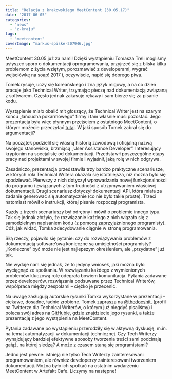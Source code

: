 ```yaml
---
title: "Relacja z krakowskiego MeetContent (30.05.17)"
date: "2017-06-05"
categories:
  - "news"
  - "z-kraju"
tags:
  - "meetcontent"
coverImage: "markus-spiske-207946.jpg"
---
```


MeetContent 30.05 już za nami! Dzięki wystąpieniu Tomasza Treli mogliśmy usłyszeć sporo o dokumentacji oprogramowania, przyjrzeć się z bliska kilku problemom z życia wziętym, porozmawiać z developerami, wygrać wejściówkę na soap! 2017 i, oczywiście, napić się dobrego piwa.

Tomek rysuje, uczy się koreańskiego i zna język migowy, a na co dzień pracuje jako Technical Writer, trzymając pieczę nad dokumentacją związaną z softwarem. Często jednak zakasuje rękawy i sam bierze się za pisanie kodu.

Wystąpienie miało obalić mit głoszący, że Technical Writer jest na szarym końcu „łańcucha pokarmowego” firmy i tam właśnie musi pozostać. Jego prezentacja była więc płynnym przejściem z ostatniego MeetContent, o którym możecie przeczytać [tutaj](http://techwriter.pl/relacja-z-krakowskiego-spotkania-meetcontent-25-04/). W jaki sposób Tomek zabrał się do argumentacji?

Na początek podzielił się własną historią zawodową i oficjalną nazwą swojego stanowiska, brzmiącą „User Assistance Developer”. Interesujący kryptonim na specjalistę od dokumentacji. Przedstawił poszczególne etapy pracy nad projektami w swojej firmie i wyjaśnił, jaką rolę w nich odgrywa.

Zasadniczo, prezentacja przedstawiła trzy bardzo praktyczne scenariusze, w których rola Technical Writera okazała się istotniejsza, niż można było się spodziewać. Pierwszy z nich dotyczył wprowadzania nowej funkcjonalności do programu i związanych z tym trudności z utrzymywaniem właściwej dokumentacji. Drugi scenariusz dotyczył dokumentacji API, która miała za zadanie generować się automatycznie (co nie było takie proste). Trzeci natomiast mówił o instrukcji, której pisanie rozpoczął programista.

Każdy z trzech scenariuszy był odrębny i mówił o problemie innego typu. Tak się jednak złożyło, że rozwiązanie każdego z nich wiązało się z samodzielnym napisaniem kodu (z pomocą zaprzyjaźnionego programisty). Cóż, jak widać, Tomka zdecydowanie ciągnie w stronę programowania.

Siłą rzeczy, pojawiło się pytanie: czy do rozwiązywania problemów z dokumentacją software’ową konieczne są umiejętności programisty? „Konieczne” być może nie jest najlepszym określeniem, ale „przydatne” już tak.

Nie wydaje nam się jednak, że to jedyny wniosek, jaki można było wyciągnąć ze spotkania. W rozwiązaniu każdego z wymienionych problemów kluczową rolę odegrała bowiem komunikacja. Pytania zadawane przez developerów, rozwiązania podsuwane przez Technical Writerów, współpraca między zespołami – ciężko je przecenić.

Na uwagę zasługują autorskie rysunki Tomka wykorzystane w prezentacji – ciekawe, dosadne, ładnie zrobione. Tomek zaprasza na [@thedocshit](https://twitter.com/thedocshit), (profil na Twitterze dla Technical Writerów, o którym już niegdyś pisaliśmy) i poleca swój adres na [GitHubie](http://github.com/lotny), gdzie znajdziecie jego rysunki, a także prezentację z jego wystąpienia na MeetContent.

Pytania zadawane po wystąpieniu przerodziły się w aktywną dyskusję, m.in. na temat automatyzacji w dokumentacji technicznej. Czy Tech Writerzy wynajdujący bardziej efektywne sposoby tworzenia treści sami podcinają gałąź, na której siedzą? A może z czasem staną się programistami?

Jedno jest pewne: istnieją nie tylko Tech Writerzy zainteresowani programowaniem, ale również developerzy zainteresowani tworzeniem dokumentacji. Można było ich spotkać na ostatnim wydarzeniu MeetContent w Artefakt Cafe. Liczymy na następne!
